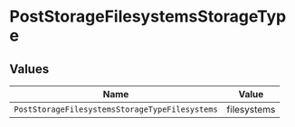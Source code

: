# PostStorageFilesystemsStorageType


## Values

| Name                                           | Value                                          |
| ---------------------------------------------- | ---------------------------------------------- |
| `PostStorageFilesystemsStorageTypeFilesystems` | filesystems                                    |